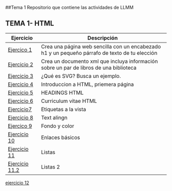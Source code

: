 ##Tema 1
Repositorio que contiene las actividades de LLMM
## TEMA 1- HTML
Ejercicio | Descripción
----------|--------------
[Ejercico 1](/Tema_1/pagina.HTML)| Crea una página web sencilla con un encabezado h1 y un pequeño párrafo de texto de tu elección
[Ejercicio 2](/Tema_1/biblioteca.XML) | Crea un documento xml que incluya información sobre un par de libros de una biblioteca
[Ejercicio 3](/Tema_1/SVG.html) | ¿Qué es SVG? Busca un ejemplo.
[Ejercicio 4](Tema_1/Introduccion_HTML.html) | Introduccion a HTML, priemera página
[Ejercicio 5](Tema_1/HEADING.html) | HEADINGS HTML
[Ejercicio 6](Tema_1/CV.html) | Curriculum vitae HTML
[Ejercicio7](Tema_1/Ejercicio_4.html) | Etiquetas a la vista
[Ejercicio 8](Tema_1/DBZSZ.html) | Text alingn
[Ejercico 9](Tema_1/DBZSZ.html) | Fondo y color
[Ejercicio 10](Tema_1/Portfolio) | Enlaces básicos
[Ejercicio 11](Tema_1/Ejercicio_11.html) | Listas 
[Ejercicio 11.2](Tema_1/Ejercicio_11.html) | Listas 2
[ejercicio 12](Tema_1)





